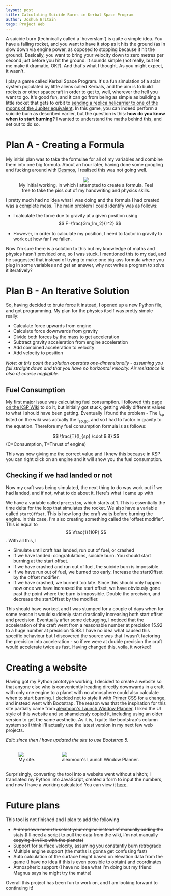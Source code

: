 ```yaml
---
layout: post
title: Calculating Suicide Burns in Kerbal Space Program
author: Joshua Britain
tags: Project Web
---
```


A suicide burn (technically called a 'hoverslam') is quite a simple idea. You have a falling rocket, and you want to have it stop as it hits the ground (as in slow down via engine power, as opposed to stopping because it hit the ground). Basically, you want to bring your velocity down to zero metres per second just before you hit the ground. It sounds simple (not really, but let me make it dramatic, OK?). And that's what I thought. As you might expect, it wasn't.

I play a game called Kerbal Space Program. It's a fun simulation of a solar system populated by little aliens called Kerbals, and the aim is to build rockets or other spacecraft in order to get to, well, wherever the hell you want to go. It's good fun, and it can go from being as simple as building a little rocket that gets to orbit to [sending a replica helicarrier to one of the moons of the Jupiter equivalent](https://www.youtube.com/watch?v=kPprYMcS5lA). In this game, you can indeed perform a suicide burn as described earlier, but the question is this: **how do you know when to start burning?** I wanted to understand the maths behind this, and set out to do so.

# Plan A - Creating a Formula
My initial plan was to take the formulae for all of my variables and combine them into one big formula. About an hour later, having done some googling and fucking around with [Desmos](https://www.desmos.com/), I realised this was not going well.

<figure style="text-align: center;">
    <img style="max-height: 80vh;" src="/assets/posts/ksp/formulaWorking.jpeg">
    <figcaption>My initial working, in which I attempted to create a formula. Feel free to take the piss out of my handwriting and physics skills.</figcaption>
</figure>

I pretty much had no idea what I was doing and the formula I had created was a complete mess. The main problem I could identify was as follows:

- I calculate the force due to gravity at a given position using $$ F=\frac{Gm_1m_2}{r^2} $$

- However, in order to calculate my position, I need to factor in gravity to work out how far I've fallen.

Now I'm sure there is a solution to this but my knowledge of maths and physics hasn't provided one, so I was stuck. I mentioned this to my dad, and he suggested that instead of trying to make one big-ass formula where you plug in some variables and get an answer, why not write a program to solve it iteratively?

# Plan B - An Iterative Solution

So, having decided to brute force it instead, I opened up a new Python file, and got programming. My plan for the physics itself was pretty simple really:

- Calculate force upwards from engine
- Calculate force downwards from gravity
- Divide both forces by the mass to get acceleration
- Subtract gravity acceleration from engine acceleration
- Add combined acceleration to velocity
- Add velocity to position

*Note: at this point the solution operates one-dimensionally - assuming you fall straight down and that you have no horizontal velocity. Air resistance is also of course negligible.*

## Fuel Consumption
My first major issue was calculating fuel consumption. I followed [this page on the KSP Wiki](https://wiki.kerbalspaceprogram.com/wiki/Specific_impulse) to do it, but initially got stuck, getting wildly different values to what I should have been getting. Eventually I found the problem - The I<sub>sp</sub> listed on the wiki was actually the I<sub>sp,g<small>0</small></sub>, and so I had to factor in gravity to the equation. Therefore my fuel consumption formula is as follows:

$$ \frac{T}{I_{sp} \cdot 9.8} $$
(C=Consumption, T=Thrust of engine)

This was now giving me the correct value and I knew this because in KSP you can right click on an engine and it will show you the fuel consumption.

## Checking if we had landed or not
Now my craft was being simulated, the next thing to do was work out if we had landed, and if not, what to do about it. Here's what I came up with

We have a variable called `precision`, which starts at 1. This is essentially the time delta for the loop that simulates the rocket.
We also have a variable called `startOffset`. This is how long the craft waits before burning the engine.
In this case, I'm also creating something called the 'offset modifier'. This is equal to $$ \frac{1}{10P} $$. With all this, I

- Simulate until craft has landed, run out of fuel, or crashed
- If we have landed: congratulations, suicide burn. You should start burning at the start offset.
- If we have crashed and run out of fuel, the suicide burn is impossible.
- If we have run out of fuel, we burned too early. Increase the startOffset by the offset modifier.
- If we have crashed, we burned too late. Since this should only happen now once we have increased the start offset, we have obviously gone past the point where the burn is impossible. Double the precision, and decrease the startOffset by the modifier.

This should have worked, and I was stumped for a couple of days when for some reason it would suddenly start drastically increasing both start offset and precision. Eventually after some debugging, I noticed that the acceleration of the craft went from a reasonable number at precision 15.92 to a huge number at precision 15.93. I have no idea what caused this specific behaviour but I discovered the source was that I wasn't factoring the precision into acceleration - so if we were at double precision the craft would accelerate twice as fast. Having changed this, voila, it worked!

# Creating a website
Having got my Python prototype working, I decided to create a website so that anyone else who is conveniently heading directly downwards in a craft with only one engine to a planet with no atmosphere could also calculate when to start burning. I decided not to style it with [Primer CSS](https://primer.style/css) for a change, and instead went with Bootstrap. The reason was that the inspiration for this site partially came from [alexmoon's Launch Window Planner](https://alexmoon.github.io/ksp/). I liked the UI style of this website and so shamelessly copied it, including using an older version to get the same aesthetic. As it is, I quite like bootstrap's column system so I think I'll actually use the latest version in my next few web projects.

*Edit: since then I have updated the site to use Bootstrap 5.*

<figure style="display: inline-block">
    <img style="max-width: 40vw;" src="/assets/posts/ksp/site.png">
    <figcaption>My site.</figcaption>
</figure>
<figure style="display: inline-block">
    <img style="max-width: 40vw;" src="/assets/posts/ksp/windowplanner.png">
    <figcaption>alexmoon's Launch Window Planner.</figcaption>
</figure>

Surprisingly, converting the tool into a website went without a hitch; I translated my Python into JavaScript, created a form to input the numbers, and now I have a working calculator! You can view it [here](https://jbritain.github.io/KSP-Suicide-Burn-Calculator/).

# Future plans
This tool is not finished and I plan to add the following
- ~~A dropdown menu to select your engine instead of manually adding the stats (I'll need a script to pull the data from the wiki, I'm not manually copying it in like with the planets)~~
- Support for surface velocity, assuming you constantly burn retrograde
- Multiple engine support (the maths is gonna get confusing fast)
- Auto calculation of the surface height based on elevation data from the game (I have no idea if this is even possible to obtain) and coordinates
- Atmospheric support (I have no idea what I'm doing but my friend Magnus says he might try the maths)

Overall this project has been fun to work on, and I am looking forward to continuing it!
